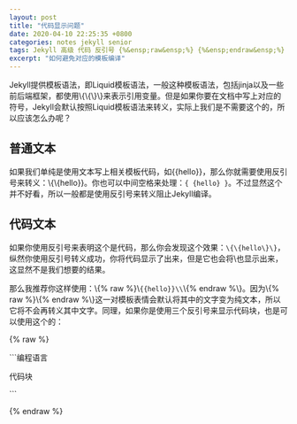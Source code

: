 ```yaml
---
layout: post
title: "代码显示问题"
date: 2020-04-10 22:25:35 +0800
categories: notes jekyll senior
tags: Jekyll 高级 代码 反引号 {%&ensp;raw&ensp;%} {%&ensp;endraw&ensp;%}
excerpt: "如何避免对应的模板编译"
--- 
```


Jekyll提供模板语法，即Liquid模板语法，一般这种模板语法，包括jinja以及一些前后端框架，都使用\\{\\{\\}\\}来表示引用变量。但是如果你要在文档中写上对应的符号，Jekyll会默认按照Liquid模板语法来转义，实际上我们是不需要这个的，所以应该怎么办呢？

## 普通文本

如果我们单纯是使用文本写上相关模板代码，如\{\{hello\}\}，那么你就需要使用反引号来转义：\\{\\{hello\}\}。你也可以中间空格来处理：`{ {hello} }`。不过显然这个并不好看，所以一般都是使用反引号来转义阻止Jekyll编译。

## 代码文本

如果你使用反引号来表明这个是代码，那么你会发现这个效果：`\{\{hello\}\}`，纵然你使用反引号转义成功，你将代码显示了出来，但是它也会将\\也显示出来，这显然不是我们想要的结果。

那么我推荐你这样使用：\\{% raw %}\\`{{hello}}\\`\\{% endraw %\\}。因为\\{% raw %}\\{% endraw %\\}这一对模板表情会默认将其中的文字变为纯文本，所以它将不会再转义其中文字。同理，如果你是使用三个反引号来显示代码块，也是可以使用这个的：

\{% raw %\}

\`\`\`编程语言  

代码块  

\`\`\`

\{% endraw %\}
